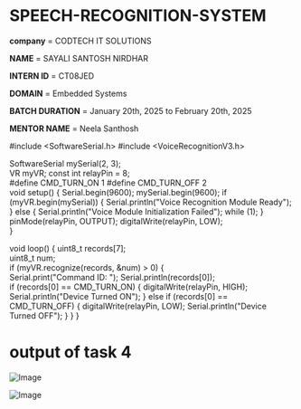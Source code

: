 # SPEECH-RECOGNITION-SYSTEM

**company** = CODTECH IT SOLUTIONS

**NAME** = SAYALI SANTOSH NIRDHAR 

**INTERN ID** = CT08JED

**DOMAIN** = Embedded Systems 

**BATCH DURATION** = January 20th, 2025 to February 20th, 2025 

**MENTOR NAME** = Neela Santhosh 

#include <SoftwareSerial.h>
#include <VoiceRecognitionV3.h>

SoftwareSerial mySerial(2, 3);  
VR myVR;
const int relayPin = 8;  
#define CMD_TURN_ON   1 
#define CMD_TURN_OFF  2  
void setup() {
    Serial.begin(9600);
    mySerial.begin(9600);
    if (myVR.begin(mySerial)) {
        Serial.println("Voice Recognition Module Ready");
    } else {
        Serial.println("Voice Module Initialization Failed");
        while (1);
    }  
    pinMode(relayPin, OUTPUT);
    digitalWrite(relayPin, LOW);  
}

void loop() {
    uint8_t records[7];  
    uint8_t num;    
    if (myVR.recognize(records, &num) > 0) {  
        Serial.print("Command ID: ");
        Serial.println(records[0]);      
        if (records[0] == CMD_TURN_ON) {
            digitalWrite(relayPin, HIGH);
            Serial.println("Device Turned ON");
        } else if (records[0] == CMD_TURN_OFF) {
            digitalWrite(relayPin, LOW);
            Serial.println("Device Turned OFF");
        }
    }
}

# output of task 4
![Image](https://github.com/user-attachments/assets/d71c158b-b461-431e-b972-107e924f7091)

![Image](https://github.com/user-attachments/assets/3493ebc1-10f4-44e5-9dce-a739039bd1b6)
